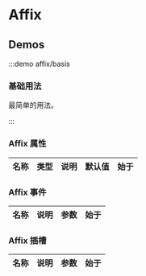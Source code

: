 # Affix

<!-- 请删除该注释，并描述组件的使用场景 -->

## Demos

:::demo affix/basis

### 基础用法

最简单的用法。

:::

### Affix 属性

| 名称 | 类型 | 说明 | 默认值 | 始于 |
| ---- | ---- | ---- | ------ | ---- |

### Affix 事件

| 名称 | 说明 | 参数 | 始于 |
| ---- | ---- | ---- | ---- |

### Affix 插槽

| 名称 | 说明 | 参数 | 始于 |
| ---- | ---- | ---- | ---- |
